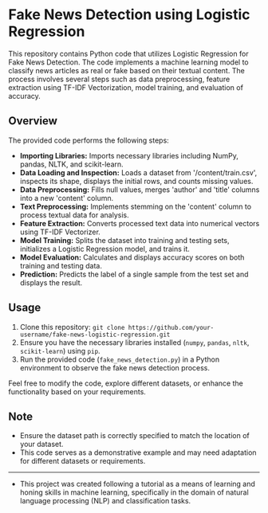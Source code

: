 
# Fake News Detection using Logistic Regression

This repository contains Python code that utilizes Logistic Regression for Fake News Detection. The code implements a machine learning model to classify news articles as real or fake based on their textual content. The process involves several steps such as data preprocessing, feature extraction using TF-IDF Vectorization, model training, and evaluation of accuracy.

## Overview

The provided code performs the following steps:

- **Importing Libraries:** Imports necessary libraries including NumPy, pandas, NLTK, and scikit-learn.
- **Data Loading and Inspection:** Loads a dataset from '/content/train.csv', inspects its shape, displays the initial rows, and counts missing values.
- **Data Preprocessing:** Fills null values, merges 'author' and 'title' columns into a new 'content' column.
- **Text Preprocessing:** Implements stemming on the 'content' column to process textual data for analysis.
- **Feature Extraction:** Converts processed text data into numerical vectors using TF-IDF Vectorizer.
- **Model Training:** Splits the dataset into training and testing sets, initializes a Logistic Regression model, and trains it.
- **Model Evaluation:** Calculates and displays accuracy scores on both training and testing data.
- **Prediction:** Predicts the label of a single sample from the test set and displays the result.

## Usage

1. Clone this repository: `git clone https://github.com/your-username/fake-news-logistic-regression.git`
2. Ensure you have the necessary libraries installed (`numpy`, `pandas`, `nltk`, `scikit-learn`) using `pip`.
3. Run the provided code (`fake_news_detection.py`) in a Python environment to observe the fake news detection process.

Feel free to modify the code, explore different datasets, or enhance the functionality based on your requirements.

## Note

- Ensure the dataset path is correctly specified to match the location of your dataset.
- This code serves as a demonstrative example and may need adaptation for different datasets or requirements.

---

- This project was created following a tutorial as a means of learning and honing skills in machine learning, specifically in the       domain of natural language processing (NLP) and classification tasks.